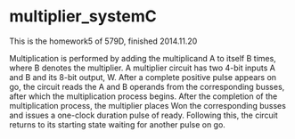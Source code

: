 multiplier_systemC
==================

This is the homework5 of 579D, finished 2014.11.20

Multiplication is performed by adding the multiplicand A to itself B times, where B denotes the multiplier. A multiplier circuit has two 4-bit inputs A and B and its 8-bit output, W. After a complete positive pulse appears on go, the circuit reads the A and B operands from the corresponding busses, after which the multiplication process begins. After the completion of the multiplication process, the multiplier places Won the corresponding busses and issues a one-clock duration pulse of ready. Following this, the circuit returns to its starting state waiting for another pulse on go.
